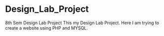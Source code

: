 # Design_Lab_Project
8th Sem Design Lab Project
This my Design Lab Project. Here I am trying to create a website using PHP and MYSQL.
